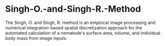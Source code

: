 # Singh-O.-and-Singh-R.-Method
The Singh, O. and Singh, R. method is an empirical image processing and numerical integration-based spatial discretization approach for the automated calculation of a nematode's surface area, volume, and individual body mass from image inputs.
